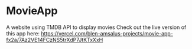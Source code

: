 # MovieApp
A website using TMDB API to display movies
Check out the live version of this app here:  https://vercel.com/blen-amsalus-projects/movie-app-fx2a/7Az2VE14FCzNS5trXdP7JtKTxXxH
